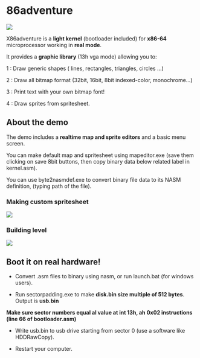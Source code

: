 # 86adventure
![](git-content/intro.gif)

X86adventure is a **light kernel** (bootloader included) for **x86-64** microprocessor working in **real mode**.

It provides a **graphic library** (13h vga mode)  allowing you to:

1 : Draw generic shapes ( lines, rectangles, triangles, circles ...)

2 : Draw all bitmap format (32bit, 16bit, 8bit indexed-color, monochrome...)

3 : Print text with your own bitmap font!

4 : Draw sprites from spritesheet.



## About the demo 

The demo includes a **realtime map and sprite editors** and a basic menu screen.

You can make default map and spritesheet using mapeditor.exe (save them clicking on save 8bit buttons, then copy binary data below related label in kernel.asm).

You can use byte2nasmdef.exe to convert binary file data to its NASM definition, (typing path of the file). 
 
### Making custom spritesheet
![](asm_8.gif)

### Building level
![](asm_4.gif)

## Boot it on real hardware! 

- Convert .asm files to binary using nasm, or run launch.bat (for windows users). 

- Run sectorpadding.exe to make **disk.bin size multiple of 512 bytes**. Output is **usb.bin**
 
**Make sure sector numbers equal al value at int 13h, ah 0x02 instructions (line 66 of bootloader.asm)** 
 
- Write usb.bin to usb drive starting from sector 0 (use a software like HDDRawCopy).

- Restart your computer. 


